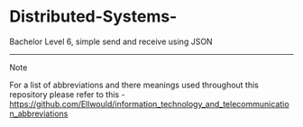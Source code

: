 # Distributed-Systems-
Bachelor Level 6, simple send and receive using JSON

---

>[!NOTE]
>For a list of abbreviations and there meanings used throughout this repository please refer to this - https://github.com/Ellwould/information_technology_and_telecommunication_abbreviations
